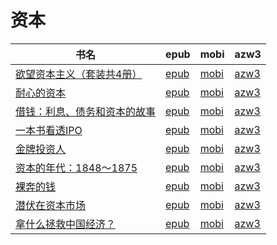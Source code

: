 # 资本

| 书名 | epub | mobi | azw3 |
| --- | --- | --- | --- |
| [欲望资本主义（套装共4册）](http://ct.dalanmei.com/f/31084289-771229927-1afe49) | [epub](http://ct.dalanmei.com/f/31084289-771229927-1afe49) | [mobi](http://ct.dalanmei.com/f/31084289-771241355-061c8e) | [azw3](http://ct.dalanmei.com/f/31084289-771233483-740e3f) |
| [耐心的资本](http://ct.dalanmei.com/f/31084289-570172877-a70209) | [epub](http://ct.dalanmei.com/f/31084289-570172877-a70209) | [mobi](http://ct.dalanmei.com/f/31084289-570297135-a820b0) | [azw3](http://ct.dalanmei.com/f/31084289-570365254-03b6ee) |
| [借钱：利息、债务和资本的故事](http://ct.dalanmei.com/f/31084289-571714719-b74d41) | [epub](http://ct.dalanmei.com/f/31084289-571714719-b74d41) | [mobi](http://ct.dalanmei.com/f/31084289-572113999-89c96f) | [azw3](http://ct.dalanmei.com/f/31084289-572122929-df44e6) |
| [一本书看透IPO](http://ct.dalanmei.com/f/31084289-571605129-5751ba) | [epub](http://ct.dalanmei.com/f/31084289-571605129-5751ba) | [mobi](http://ct.dalanmei.com/f/31084289-571737059-010c99) | [azw3](http://ct.dalanmei.com/f/31084289-571916135-6582ec) |
| [金牌投资人](None) | [epub](None) | [mobi](None) | [azw3](None) |
| [资本的年代：1848～1875](http://ct.dalanmei.com/f/31084289-571453596-bab8dd) | [epub](http://ct.dalanmei.com/f/31084289-571453596-bab8dd) | [mobi](http://ct.dalanmei.com/f/31084289-571787238-c38dac) | [azw3](http://ct.dalanmei.com/f/31084289-571886825-19a6c9) |
| [裸奔的钱](http://ct.dalanmei.com/f/31084289-571453679-b00460) | [epub](http://ct.dalanmei.com/f/31084289-571453679-b00460) | [mobi](http://ct.dalanmei.com/f/31084289-571787275-39ccab) | [azw3](http://ct.dalanmei.com/f/31084289-571886983-553646) |
| [潜伏在资本市场](http://ct.dalanmei.com/f/31084289-571454515-02a34b) | [epub](http://ct.dalanmei.com/f/31084289-571454515-02a34b) | [mobi](http://ct.dalanmei.com/f/31084289-571787695-7c5844) | [azw3](http://ct.dalanmei.com/f/31084289-571888180-476d6b) |
| [拿什么拯救中国经济？](http://ct.dalanmei.com/f/31084289-571455189-eddd54) | [epub](http://ct.dalanmei.com/f/31084289-571455189-eddd54) | [mobi](http://ct.dalanmei.com/f/31084289-571787747-e77686) | [azw3](http://ct.dalanmei.com/f/31084289-571888524-732bf1) |
